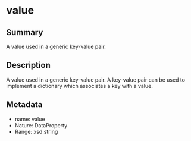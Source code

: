 <!-- Automatically generated by spec-parser v2.0.0 on 2023-12-27T15:02:03.969017+00:00 -->
<!-- SPDX-License-Identifier: Community-Spec-1.0 -->

# value

## Summary

A value used in a generic key-value pair.


## Description

A value used in a generic key-value pair.
A key-value pair can be used to implement a dictionary which associates a key with a value.


## Metadata

- name: value
- Nature: DataProperty
- Range: xsd:string




